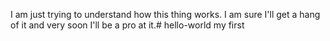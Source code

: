 I am just trying to understand how this thing works.
I am sure I'll get a hang of it and very soon I'll be a pro at it.# hello-world
my first
